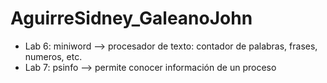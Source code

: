 # AguirreSidney_GaleanoJohn
- Lab 6: miniword --> procesador de texto: contador de palabras, frases, numeros, etc.
- Lab 7: psinfo --> permite conocer información de un proceso
